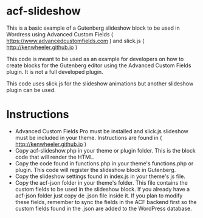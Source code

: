 # acf-slideshow
This is a basic example of a Gutenberg slideshow block to be used in Wordress using Advanced Custom Fields ( https://www.advancedcustomfields.com ) and slick.js ( http://kenwheeler.github.io )

This code is meant to be used as an example for developers on how to create blocks for the Gutenberg editor using the Advanced Custom Fields plugin. It is not a full developed plugin.

This code uses slick.js for the slideshow animations but another slideshow plugin can be used.
# Instructions
* Advanced Custom Fields Pro must be installed and slick.js slideshow must be included in your theme. Instructions are found in ( http://kenwheeler.github.io )
* Copy acf-slideshow.php in your theme or plugin folder. This is the block code that will render the HTML.
* Copy the code found in functions.php in your theme's functions.php or plugin. This code will register the slideshow block in Gutenberg.
* Copy the slideshow settings found in index.js in your theme's js file.
* Copy the acf-json folder in your theme's folder. This file contains the custom fields to be used in the slideshow block. If you already have a acf-json folder just copy de .json file inside it. If you plan to modify these fields, remember to sync the fields in the ACF backend first so the custom fields found in the .json are added to the WordPress database.